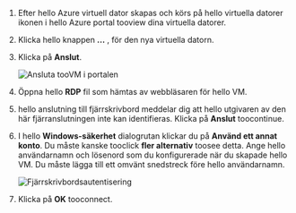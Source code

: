 1. Efter hello Azure virtuell dator skapas och körs på hello virtuella datorer ikonen i hello Azure portal tooview dina virtuella datorer.

1. Klicka hello knappen **...** , för den nya virtuella datorn.

1. Klicka på **Anslut**.

   ![Ansluta tooVM i portalen](./media/virtual-machines-sql-server-remote-desktop-connect/azure-virtual-machine-connect.png)

1. Öppna hello **RDP** fil som hämtas av webbläsaren för hello VM.

1. hello anslutning till fjärrskrivbord meddelar dig att hello utgivaren av den här fjärranslutningen inte kan identifieras. Klicka på **Anslut** toocontinue.

1. I hello **Windows-säkerhet** dialogrutan klickar du på **Använd ett annat konto**. Du måste kanske tooclick **fler alternativ** toosee detta. Ange hello användarnamn och lösenord som du konfigurerade när du skapade hello VM. Du måste lägga till ett omvänt snedstreck före hello användarnamn.

   ![Fjärrskrivbordsautentisering](./media/virtual-machines-sql-server-remote-desktop-connect/remote-desktop-connect.png)

1. Klicka på **OK** tooconnect.

